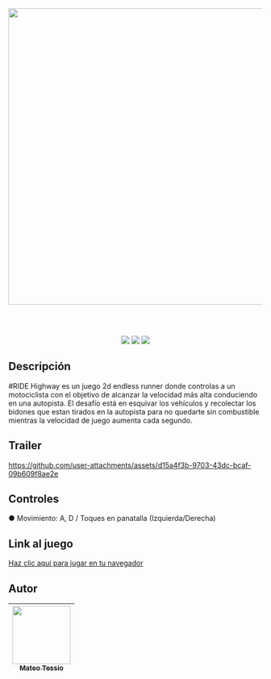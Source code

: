 <div align="center">
  <img width="1246" height="588" alt="Tiitulo" src="https://github.com/user-attachments/assets/a6db73cf-2fd4-4776-8183-574dd30aadca" />

  <br><br>
</div>

<p align="center"> 
  <img src="https://img.shields.io/badge/Versión-1.0-green" /> 
  <img src="https://img.shields.io/badge/Framework-Phaser_3-blue" /> 
  <img src="https://img.shields.io/badge/Fecha_de_publicación-Junio_2025-ligthgreen" /> 
</p>

##  Descripción
#RIDE Highway es un juego 2d endless runner donde controlas a un motociclista con el objetivo de alcanzar la velocidad más alta conduciendo en una autopista. El desafío está en esquivar los vehículos y recolectar los bidones que estan tirados en la autopista para no quedarte sin combustible mientras la velocidad de juego aumenta cada segundo.


##  Trailer
https://github.com/user-attachments/assets/d15a4f3b-9703-43dc-bcaf-09b609f8ae2e

##  Controles
● Movimiento: A, D / Toques en panatalla (Izquierda/Derecha)

##  Link al juego
<a href="https://mateotessio.github.io/-RIDE-Highway/">
  Haz clic aquí para jugar en tu navegador
</a>

##  Autor
|[<img src="https://avatars.githubusercontent.com/u/206244969?v=4" width=115><br><sub>Mateo Tessio</sub>](https://github.com/MateoTessio)|
| :---: |
